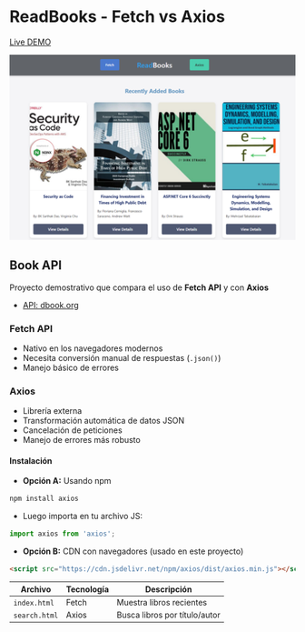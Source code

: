 # ReadBooks - Fetch vs Axios

[Live DEMO](https://readbooks-two.vercel.app/)

![landing](src/media/landing.png)

## Book API
Proyecto demostrativo que compara el uso de **Fetch API** y con **Axios**
- [API: dbook.org](https://www.dbooks.org/api/)

### Fetch API
- Nativo en los navegadores modernos
- Necesita conversión manual de respuestas (`.json()`)
- Manejo básico de errores

### Axios
- Librería externa
- Transformación automática de datos JSON
- Cancelación de peticiones
- Manejo de errores más robusto

#### Instalación 
- **Opción A:** Usando npm 
```bash
npm install axios
```
- Luego importa en tu archivo JS:
```javascript
import axios from 'axios';
```
- **Opción B:** CDN con navegadores (usado en este proyecto)
```html
<script src="https://cdn.jsdelivr.net/npm/axios/dist/axios.min.js"></script>
```



| Archivo        | Tecnología | Descripción                          |
|----------------|------------|--------------------------------------|
| `index.html`   | Fetch      | Muestra libros recientes             |
| `search.html`  | Axios      | Busca libros por título/autor        |
